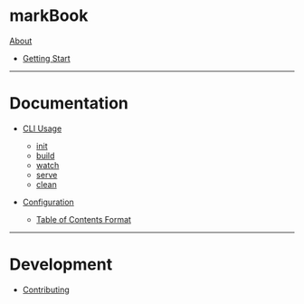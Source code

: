 # markBook

[About](index.md)

- [Getting Start](getting-started.md)

---

# Documentation

- [CLI Usage](usage/usage.md)

  - [init](usage/init.md)
  - [build](usage/build.md)
  - [watch](usage/watch.md)
  - [serve](usage/serve.md)
  - [clean](usage/clean.md)

- [Configuration]()
  - [Table of Contents Format]()

---

# Development

- [Contributing](contributing.md)
